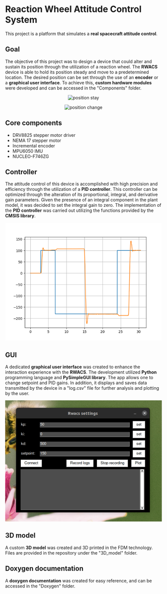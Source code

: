 # Reaction Wheel Attitude Control System
This project is a platform that simulates a **real spacecraft attitude control**.


## Goal
The objective of this project was to design a device that could alter and sustain its position through the utilization of a reaction wheel. The **RWACS** device is able to hold its position steady and move to a predetermined location. The desired position can be set through the use of an **encoder** or a **graphical user interface**. To achieve this, **custom hardware modules** were developed and can be accessed in the "Components" folder.
<p align="center">
  <img src="/README_files/POSITION_STAY.gif" alt="position stay"/>
</p>

<p align="center">
  <img src="/README_files/POSITION_CHANGE.gif" alt="position change"/>
</p>

## Core components
* DRV8825 stepper motor driver
* NEMA 17 stepper motor
* Incremental encoder
* MPU6050 IMU
* NUCLEO-F746ZG
## Controller
The attitude control of this device is accomplished with high precision and efficiency through the utilization of a **PID controller**. This controller can be optimized through the alteration of its proportional, integral, and derivative gain parameters. Given the presence of an integral component in the plant model, it was decided to set the integral gain to zero. The implementation of the **PID controller** was carried out utilizing the functions provided by the **CMSIS library**.

<p align="center">
  <img src="/README_files/RWACS.png" alt="graph"/>
</p>

## GUI
A dedicated **graphical user interface** was created to enhance the interaction experience with the **RWACS**. The development utilized **Python** programming language and **PySimpleGUI library**. The app allows one to change setpoint and PID gains. In addition, it displays and saves data transmitted by the device in a "log.csv" file for further analysis and plotting by the user.
<p align="center">
  <img src="/README_files/GUI.gif" alt="GUI"/>
</p>


## 3D model
A custom **3D model** was created and 3D printed in the FDM technology. Files are provided in the repository under the "3D_model" folder.
## Doxygen documentation
A **doxygen documentation** was created for easy reference, and can be accessed in the "Doxygen" folder.
